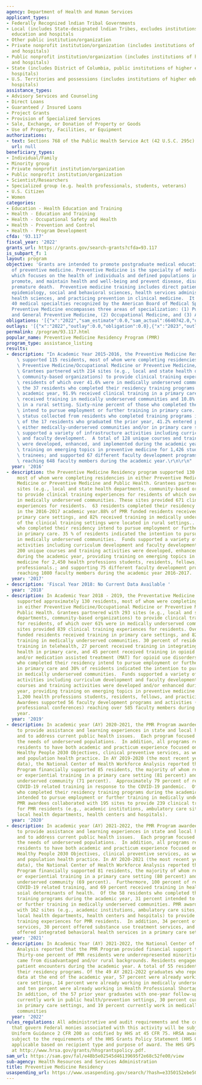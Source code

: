 ```yaml
---
agency: Department of Health and Human Services
applicant_types:
- Federally Recognized lndian Tribal Governments
- Local (includes State-designated lndian Tribes, excludes institutions of higher
  education and hospitals
- Other public institution/organization
- Private nonprofit institution/organization (includes institutions of higher education
  and hospitals)
- Public nonprofit institution/organization (includes institutions of higher education
  and hospitals)
- State (includes District of Columbia, public institutions of higher education and
  hospitals)
- U.S. Territories and possessions (includes institutions of higher education and
  hospitals)
assistance_types:
- Advisory Services and Counseling
- Direct Loans
- Guaranteed / Insured Loans
- Project Grants
- Provision of Specialized Services
- Sale, Exchange, or Donation of Property or Goods
- Use of Property, Facilities, or Equipment
authorizations:
- text: Sections 768 of the Public Health Service Act (42 U.S.C. 295c).
  url: null
beneficiary_types:
- Individual/Family
- Minority group
- Private nonprofit institution/organization
- Public nonprofit institution/organization
- Scientist/Researchers
- Specialized group (e.g. health professionals, students, veterans)
- U.S. Citizen
- Women
categories:
- Education - Health Education and Training
- Health - Education and Training
- Health - Occupational Safety and Health
- Health - Prevention and Control
- Health - Program Development
cfda: '93.117'
fiscal_year: '2022'
grants_url: https://grants.gov/search-grants?cfda=93.117
is_subpart_f: 1
layout: program
objective: 'Grants are intended to promote postgraduate medical education in the specialty
  of preventive medicine. Preventive Medicine is the specialty of medical practice
  which focuses on the health of individuals and defined populations in order to protect,
  promote, and maintain health and well-being and prevent disease, disability and
  premature death.  Preventive medicine training includes direct patient care, biostatistics,
  epidemiology, social and behavioral sciences, health services administration, environmental
  health sciences, and practicing prevention in clinical medicine.  It is one of the
  40 medical specialties recognized by the American Board of Medical Specialties.
  Preventive Medicine encompasses three areas of specialization: (1) Public Health
  and General Preventive Medicine, (2) Occupational Medicine, and (3) Aerospace Medicine.'
obligations: '[{"x":"2022","sam_estimate":0.0,"sam_actual":6640742.0,"usa_spending_actual":6640742.0},{"x":"2023","sam_estimate":6996148.0,"sam_actual":0.0,"usa_spending_actual":6996148.0},{"x":"2024","sam_estimate":6574250.0,"sam_actual":0.0,"usa_spending_actual":6786371.39}]'
outlays: '[{"x":"2022","outlay":0.0,"obligation":0.0},{"x":"2023","outlay":5930188.37,"obligation":13888569.0},{"x":"2024","outlay":0.0,"obligation":0.0}]'
permalink: /program/93.117.html
popular_name: Preventive Medicine Residency Program (PMR)
program_type: assistance_listing
results:
- description: "In Academic Year 2015-2016, the Preventive Medicine Residency program\
    \ supported 115 residents, most of whom were completing residencies in either\
    \ Preventive Medicine/Occupational Medicine or Preventive Medicine/Public Health.\
    \ Grantees partnered with 214 sites (e.g., local and state health departments,\
    \ community-based organizations) to provide clinical training experiences for\
    \ residents of which over 41.6% were in medically underserved communities. Of\
    \ the 37 residents who completed their residency training programs in the past\
    \ academic year, 91.9% received clinical training in a primary care setting, 70.3%\
    \ received training in medically underserved communities and 10.8% received training\
    \ in a rural setting. Sixty-nine percent of those who completed their residency\
    \ intend to pursue employment or further training in primary care. Follow-up employment\
    \ status collected from residents who completed training programs in AY 2014-15,\
    \ of the 17 residents who graduated the prior year, 41.2% entered practice in\
    \ either medically-underserved communities and/or in primary care settings.  Funds\
    \ supported a variety of infrastructure activities including curriculum development\
    \ and faculty development.  A total of 128 unique courses and training activities\
    \ were developed, enhanced, and implemented during the academic year, providing\
    \ training on emerging topics in preventive medicine for 1,426 students and advanced\
    \ trainees; and supported 67 different faculty development programs and activities\
    \ reaching 648 faculty members during the academic year.\r\n\r\n"
  year: '2016'
- description: the Preventive Medicine Residency program supported 130 residents,
    most of whom were completing residencies in either Preventive Medicine/Occupational
    Medicine or Preventive Medicine and Public Health. Grantees partnered with 232
    sites (e.g., local and state health departments, community-based organizations)
    to provide clinical training experiences for residents of which over 44.4% were
    in medically underserved communities. These sites provided 671 clinical training
    experiences for residents.  63 residents completed their residency training programs
    in the 2016-2017 academic year.88% of PMR funded residents received training in
    primary care settings, and 82% received training in medically underserved communities.  2.2%
    of the clinical training settings were located in rural settings.. 32% of those
    who completed their residency intend to pursue employment or further training
    in primary care. 35 % of residents indicated the intention to pursue employment
    in medically underserved communities.  Funds supported a variety of infrastructure
    activities including curriculum development and faculty development. A total of
    200 unique courses and training activities were developed, enhanced, and implemented
    during the academic year, providing training on emerging topics in preventive
    medicine for 2,450 health professions students, residents, fellows, and practicing
    professionals.; and supporting 75 different faculty development programs and activities
    reaching 1080 faculty members during the academic year 2016-2017.
  year: '2017'
- description: 'Fiscal Year 2018: No Current Data Available '
  year: '2018'
- description: In Academic Year 2018 - 2019, the Preventative Medicine Residency program
    supported approximately 130 residents, most of whom were completing residencies
    in either Preventive Medicine/Occupational Medicine or Preventive Medicine and
    Public Health. Grantees partnered with 293 sites (e.g., local and state health
    departments, community-based organizations) to provide clinical training experiences
    for residents, of which over 61% were in medically underserved communities. These
    sites provided 839 clinical training experiences for residents. Over 80% of PMR
    funded residents received training in primary care settings, and 82% received
    training in medically underserved communities. 30 percent of residents received
    training in telehealth, 27 percent received training in integrating behavioral
    health in primary care, and 45 percent received training in opioid use treatment
    and/or medication assisted treatment (MAT) for opioid use disorders. 32% those
    who completed their residency intend to pursue employment or further training
    in primary care and 30% of residents indicated the intention to pursue employment
    in medically underserved communities.  Funds supported a variety of infrastructure
    activities including curriculum development and faculty development. Over 190
    courses and training activities were developed and/or enhanced during the academic
    year, providing training on emerging topics in preventive medicine for more than
    1,200 health professions students, residents, fellows, and practicing professionals;
    Awardees supported 56 faculty development programs and activities (e.g., workshops,
    professional conferences) reaching over 585 faculty members during the academic
    year.
  year: '2019'
- description: In academic year (AY) 2020-2021, the PMR Program awardees continued
    to provide assistance and learning experiences in state and local health departments
    and to address current public health issues.  Each program focused on meeting
    the needs of underserved populations.  In addition, all programs required their
    residents to have both academic and practicum experience focused on the proposed
    Healthy People 2030 Objectives, clinical preventive services, as well as clinical
    and population health practice. In AY 2019-2020 (the most recent year with available
    data), the National Center of Health Workforce Analysis reported that the PMR
    Program financially supported 85 residents, the majority of whom received clinical
    or experiential training in a primary care setting (81 percent) and/or a medically
    underserved community (71 percent).  Approximately 79 percent of residents received
    COVID-19 related training in response to the COVID-19 pandemic.  Of the 57 residents
    who completed their residency training programs during the academic year, 33 percent
    intended to pursue employment or further training in medically underserved communities.
    PMR awardees collaborated with 195 sites to provide 239 clinical training experiences
    for PMR residents (e.g., academic institutions, ambulatory care sites, state and
    local health departments, health centers and hospitals).
  year: '2020'
- description: In academic year (AY) 2021-2022, the PMR Program awardees continued
    to provide assistance and learning experiences in state and local health departments
    and to address current public health issues.  Each program focused on meeting
    the needs of underserved populations.  In addition, all programs required their
    residents to have both academic and practicum experience focused on the proposed
    Healthy People 2030 Objectives, clinical preventive services, as well as clinical
    and population health practice. In AY 2020-2021 (the most recent year with available
    data), the National Center of Health Workforce Analysis reported that the PMR
    Program financially supported 81 residents, the majority of whom received clinical
    or experiential training in a primary care setting (80 percent) and/or a medically
    underserved community (69 percent).  Furthermore, 100 percent of residents received
    COVID-19 related training, and 69 percent received training in health equity/the
    soial determinants of health.  Of the 58 residents who completed their residency
    training programs during the academic year, 31 percent intended to pursue employment
    or further training in medically underserved communities. PMR awardees collaborated
    with 162 sites (e.g., academic institutions, ambulatory care sites, state and
    local health departments, health centers and hospitals) to provide 492 clinical
    training experiences for PMR residents.  In addition, 34 percent offered telehealth
    services, 30 percent offered substance use treatment services, and 28 percent
    offered integrated behavioral health services in a primary care setting.
  year: '2021'
- description: In Academic Year (AY) 2021-2022, the National Center of Health Workforce
    Analysis reported that the PMR Program provided financial support to 118 residents.
    Thirty-one percent of PMR residents were underrepresented minorities, and 28 percent
    came from disadvantaged and/or rural backgrounds. Residents engaged in 72,133
    patient encounters during the academic year. A total of 55 residents completed
    their residency programs. Of the 49 AY 2021-2022 graduates who reported employment
    data at the end of the academic year, 57 percent were already working in primary
    care settings, 14 percent were already working in medically underserved communities,
    and ten percent were already working in Health Professional Shortage Areas (HPSAs).
    In addition, of the 57 prior year graduates with one-year follow-up data, 35 percent
    currently work in public health/prevention settings, 30 percent currently work
    in primary care settings, and 19 percent currently work in medically underserved
    communities
  year: '2022'
rules_regulations: All administrative and audit requirements and the cost principles
  that govern Federal monies associated with this activity will be subject to the
  Uniform Guidance 2 CFR 200 as codified by HHS at 45 CFR 75. HRSA awards are also
  subject to the requirements of the HHS Grants Policy Statement (HHS GPS) that are
  applicable based on recipient type and purpose of award. The HHS GPS is available
  at http://www.hrsa.gov/grants/hhsgrantspolicy.pdf.
sam_url: https://sam.gov/fal/e48b5e02545d46139695f2e68c52fe00/view
sub-agency: Health Resources and Services Administration
title: Preventive Medicine Residency
usaspending_url: https://www.usaspending.gov/search/?hash=e3350152ebe507624c567a34ad957fa3
---
```

